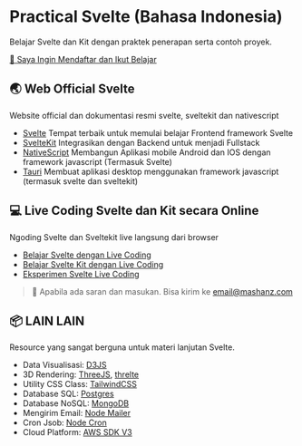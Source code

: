 # Practical Svelte (Bahasa Indonesia)

Belajar Svelte dan Kit dengan praktek penerapan serta contoh proyek.

[📝 Saya Ingin Mendaftar dan Ikut Belajar](/PENDAFTARAN.md)

## 🌏 Web Official Svelte
Website official dan dokumentasi resmi svelte, sveltekit dan nativescript
- [Svelte](https://svelte.dev) Tempat terbaik untuk memulai belajar Frontend framework Svelte
- [SvelteKit](https://kit.svelte.dev) Integrasikan dengan Backend untuk menjadi Fullstack
- [NativeScript](https://nativescript.org/) Membangun Aplikasi mobile Android dan IOS dengan framework javascript (Termasuk Svelte)
- [Tauri](https://tauri.app/) Membuat aplikasi desktop menggunakan framework javascript (termasuk svelte dan sveltekit)

## 💻 Live Coding Svelte dan Kit secara Online
Ngoding Svelte dan Sveltekit live langsung dari browser
- [Belajar Svelte dengan Live Coding](https://svelte.dev/tutorial)
- [Belajar Svelte Kit dengan Live Coding](https://learn.svelte.dev)
- [Eksperimen Svelte Live Coding](https://svelte.dev/repl)

> 📧 Apabila ada saran dan masukan. Bisa kirim ke email@mashanz.com

## 📦 LAIN LAIN
Resource yang sangat berguna untuk materi lanjutan Svelte.
- Data Visualisasi: [D3JS](https://d3js.org/)
- 3D Rendering: [ThreeJS](https://threejs.org/), [threlte](https://threlte.xyz/)
- Utility CSS Class: [TailwindCSS](https://tailwindcss.com/)
- Database SQL: [Postgres](https://github.com/porsager/postgres)
- Database NoSQL: [MongoDB](https://github.com/mongodb/node-mongodb-native)
- Mengirim Email: [Node Mailer](https://nodemailer.com/about/)
- Cron Jsob: [Node Cron](https://www.npmjs.com/package/node-cron)
- Cloud Platform: [AWS SDK V3](https://docs.aws.amazon.com/AWSJavaScriptSDK/v3/latest/index.html)

